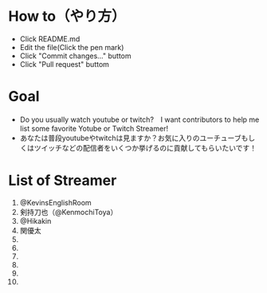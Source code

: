 # How to（やり方）
- Click README.md
- Edit the file(Click the pen mark)
- Click "Commit changes..." buttom
- Click "Pull request" buttom

# Goal 
- Do you usually watch youtube or twitch?　I want contributors to help me list some favorite Yotube or Twitch Streamer!
- あなたは普段youtubeやtwitchは見ますか？お気に入りのユーチューブもしくはツイッチなどの配信者をいくつか挙げるのに貢献してもらいたいです！

# List of Streamer
1. @KevinsEnglishRoom
2. 剣持刀也（@KenmochiToya）
3. @Hikakin
4. 関優太
5.
6.
7.
8.
9.
10.

